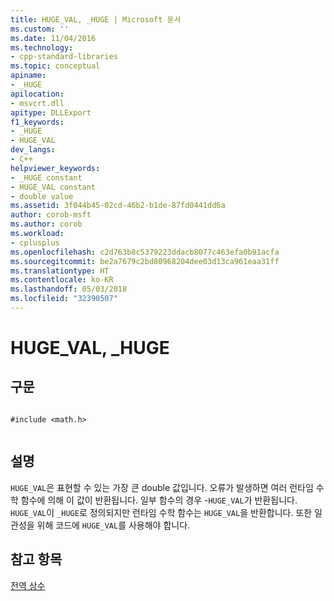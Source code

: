 ```yaml
---
title: HUGE_VAL, _HUGE | Microsoft 문서
ms.custom: ''
ms.date: 11/04/2016
ms.technology:
- cpp-standard-libraries
ms.topic: conceptual
apiname:
- _HUGE
apilocation:
- msvcrt.dll
apitype: DLLExport
f1_keywords:
- _HUGE
- HUGE_VAL
dev_langs:
- C++
helpviewer_keywords:
- _HUGE constant
- HUGE_VAL constant
- double value
ms.assetid: 3f044b45-02cd-46b2-b1de-87fd0441dd6a
author: corob-msft
ms.author: corob
ms.workload:
- cplusplus
ms.openlocfilehash: c2d763b8c5379223ddacb8077c463efa0b91acfa
ms.sourcegitcommit: be2a7679c2bd80968204dee03d13ca961eaa31ff
ms.translationtype: HT
ms.contentlocale: ko-KR
ms.lasthandoff: 05/03/2018
ms.locfileid: "32390507"
---
```

# <a name="hugeval-huge"></a>HUGE_VAL, _HUGE
## <a name="syntax"></a>구문  
  
```  
  
#include <math.h>  
  
```  
  
## <a name="remarks"></a>설명  
 `HUGE_VAL`은 표현할 수 있는 가장 큰 double 값입니다. 오류가 발생하면 여러 런타임 수학 함수에 의해 이 값이 반환됩니다. 일부 함수의 경우 -`HUGE_VAL`가 반환됩니다. `HUGE_VAL`이 `_HUGE`로 정의되지만 런타임 수학 함수는 `HUGE_VAL`을 반환합니다. 또한 일관성을 위해 코드에 `HUGE_VAL`를 사용해야 합니다.  
  
## <a name="see-also"></a>참고 항목  
 [전역 상수](../c-runtime-library/global-constants.md)